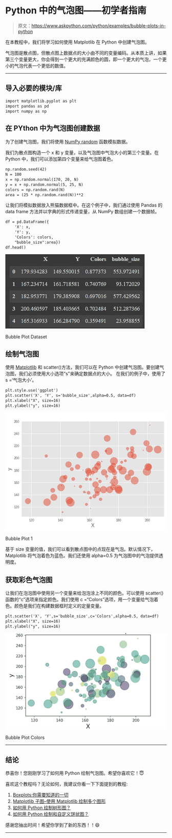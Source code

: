 # Python 中的气泡图——初学者指南

> 原文：<https://www.askpython.com/python/examples/bubble-plots-in-python>

在本教程中，我们将学习如何使用 Matplotlib 在 Python 中创建气泡图。

气泡图是散点图，但散点图上数据点的大小由不同的变量编码。从本质上讲，如果第三个变量更大，你会得到一个更大的充满颜色的圆，即一个更大的气泡，一个更小的气泡代表一个更低的数值。

* * *

## 导入必要的模块/库

```
import matplotlib.pyplot as plt
import pandas as pd
import numpy as np

```

## 在 PYthon 中为气泡图创建数据

为了创建气泡图，我们将使用 [NumPy random](https://www.askpython.com/python/examples/generate-random-colors) 函数模拟数据。

我们为散点图构造一个 x 和 y 变量，以及气泡图中气泡大小的第三个变量。在 Python 中，我们可以添加第四个变量来给气泡图着色。

```
np.random.seed(42)
N = 100
x = np.random.normal(170, 20, N)
y = x + np.random.normal(5, 25, N)
colors = np.random.rand(N)
area = (25 * np.random.rand(N))**2

```

让我们将模拟数据放入熊猫数据框中。在这个例子中，我们通过使用 Pandas 的 data frame 方法并以字典的形式传递变量，从 NumPy 数组创建一个数据帧。

```
df = pd.DataFrame({
    'X': x,
    'Y': y,
    'Colors': colors,
    "bubble_size":area})
df.head()

```

![Bubble Plot Dataset](img/f1012469b557cf2d242ddd545417b29c.png)

Bubble Plot Dataset

## 绘制气泡图

使用 [Matplotlib](https://www.askpython.com/python-modules/matplotlib/python-matplotlib) 和 scatter()方法，我们可以在 Python 中创建气泡图。要创建气泡图，我们必须使用大小选项“s”来确定数据点的大小。
在我们的例子中，使用了 s =‘气泡大小’。

```
plt.style.use('ggplot')
plt.scatter('X', 'Y', s='bubble_size',alpha=0.5, data=df)
plt.xlabel("X", size=16)
plt.ylabel("y", size=16)

```

![Bubble Plot 1](img/63b7df42631b49a31a1ff481438837cd.png)

Bubble Plot 1

基于 size 变量的值，我们可以看到散点图中的点现在是气泡。默认情况下，Matplotlib 将气泡着色为蓝色。我们还使用 alpha=0.5 为气泡图中的气泡提供透明度。

## 获取彩色气泡图

让我们在泡泡图中使用另一个变量来给泡泡涂上不同的颜色。可以使用 scatter()函数的“c”选项来指定颜色。我们使用 c =“Colors”选项，用一个变量给气泡着色。颜色是我们在构建数据框时定义的定量变量。

```
plt.scatter('X', 'Y',s='bubble_size',c='Colors',alpha=0.5, data=df)
plt.xlabel("X", size=16)
plt.ylabel("y", size=16)

```

![Bubble Plot Colors 1](img/c48554599719c0b9ad0cd9c9a27b28b4.png)

Bubble Plot Colors

* * *

## 结论

恭喜你！您刚刚学习了如何用 Python 绘制气泡图。希望你喜欢它！😇

喜欢这个教程吗？无论如何，我建议你看一下下面提到的教程:

1.  [Boxplots:你需要知道的一切](https://www.askpython.com/python/examples/boxplots)
2.  [Matplotlib 子图–使用 Matplotlib 绘制多个图形](https://www.askpython.com/python-modules/matplotlib/matplotlib-subplots)
3.  [如何用 Python 绘制树形图？](https://www.askpython.com/python/examples/plot-a-treemap-in-python)
4.  [如何用 Python 绘制和自定义饼状图？](https://www.askpython.com/python/plot-customize-pie-chart-in-python)

感谢您抽出时间！希望你学到了新的东西！！😄

* * *